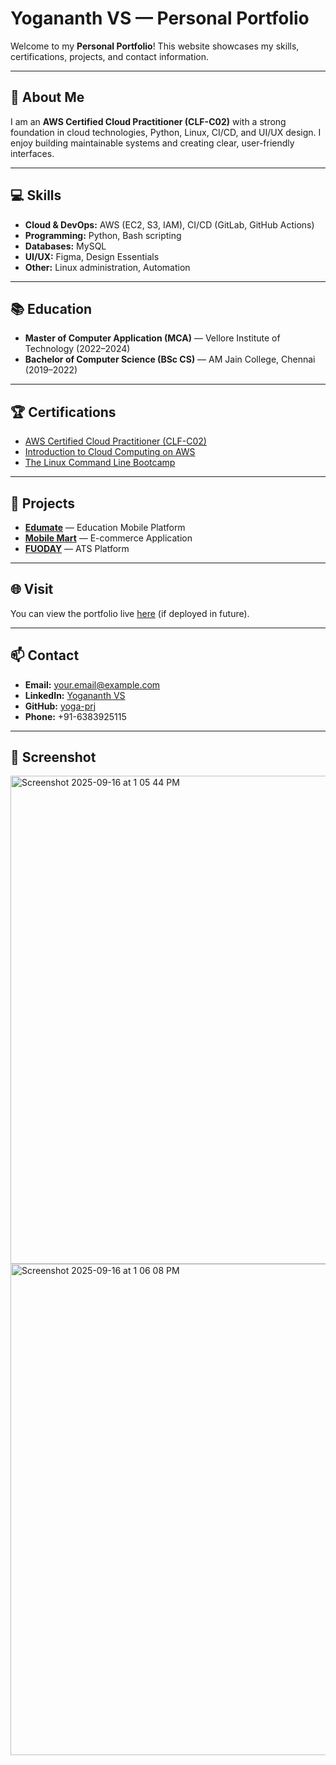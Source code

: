 
# Yogananth VS — Personal Portfolio

Welcome to my **Personal Portfolio**! This website showcases my skills, certifications, projects, and contact information.  

---

## 🧑 About Me
I am an **AWS Certified Cloud Practitioner (CLF-C02)** with a strong foundation in cloud technologies, Python, Linux, CI/CD, and UI/UX design. I enjoy building maintainable systems and creating clear, user-friendly interfaces.

---

## 💻 Skills
- **Cloud & DevOps:** AWS (EC2, S3, IAM), CI/CD (GitLab, GitHub Actions)  
- **Programming:** Python, Bash scripting  
- **Databases:** MySQL  
- **UI/UX:** Figma, Design Essentials  
- **Other:** Linux administration, Automation

---

## 📚 Education
- **Master of Computer Application (MCA)** — Vellore Institute of Technology (2022–2024)  
- **Bachelor of Computer Science (BSc CS)** — AM Jain College, Chennai (2019–2022)

---

## 🏆 Certifications
- [AWS Certified Cloud Practitioner (CLF-C02)](https://www.credly.com/badges/078e08a2-2498-4a44-bbd4-33c2e8fbfef1/linked_in_profile)  
- [Introduction to Cloud Computing on AWS](http://ude.my/UC-9804ef5d-8efc-44ca-bc20-a28afa9139ea)  
- [The Linux Command Line Bootcamp](http://ude.my/UC-baf751e2-1722-48be-b320-38aa3a76f650)  

---

## 📂 Projects
- **[Edumate](https://www.behance.net/gallery/217084401/Edumate-%28Education-Mobile-Platform%29)** — Education Mobile Platform  
- **[Mobile Mart](https://www.behance.net/gallery/202361393/Mobile-Mart-%28E-commerce-Application%29)** — E-commerce Application  
- **[FUODAY](https://www.behance.net/gallery/233182695/FUODAY-%28ATS-Platform%29)** — ATS Platform  

---

## 🌐 Visit
You can view the portfolio live [here](https://your-netlify-url.netlify.app) (if deployed in future).  

---

## 📫 Contact
- **Email:** your.email@example.com  
- **LinkedIn:** [Yogananth VS](https://www.linkedin.com/in/yogananth-v-s-4b90a1268/)  
- **GitHub:** [yoga-prj](https://github.com/yoga-prj)
- **Phone:** +91-6383925115

---

## 📸 Screenshot
<img width="1405" height="781" alt="Screenshot 2025-09-16 at 1 05 44 PM" src="https://github.com/user-attachments/assets/e7e6e996-e704-46d6-8a1c-7451046171c7" />
<img width="1411" height="786" alt="Screenshot 2025-09-16 at 1 06 08 PM" src="https://github.com/user-attachments/assets/f70e918f-a12c-4082-981c-315aff9a3e99" />


